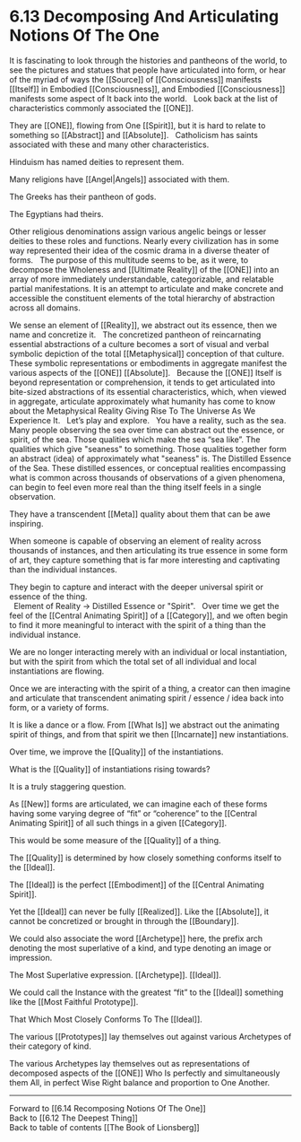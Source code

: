 # 6.13 Decomposing And Articulating Notions Of The One

It is fascinating to look through the histories and pantheons of the world, to see the pictures and statues that people have articulated into form, or hear of the myriad of ways the [[Source]] of [[Consciousness]] manifests [[Itself]] in Embodied [[Consciousness]], and Embodied [[Consciousness]] manifests some aspect of It back into the world. 
 
Look back at the list of characteristics commonly associated the [[ONE]]. 

They are [[ONE]], flowing from One [[Spirit]], but it is hard to relate to something so [[Abstract]] and [[Absolute]]. 
 
Catholicism has saints associated with these and many other characteristics. 

Hinduism has named deities to represent them. 

Many religions have [[Angel|Angels]] associated with them. 

The Greeks has their pantheon of gods. 

The Egyptians had theirs. 

Other religious denominations assign various angelic beings or lesser deities to these roles and functions. Nearly every civilization has in some way represented their idea of the cosmic drama in a diverse theater of forms. 
 
The purpose of this multitude seems to be, as it were, to decompose the Wholeness and [[Ultimate Reality]] of the [[ONE]] into an array of more immediately understandable, categorizable, and relatable partial manifestations. It is an attempt to articulate and make concrete and accessible the constituent elements of the total hierarchy of abstraction across all domains.  

We sense an element of [[Reality]], we abstract out its essence, then we name and concretize it. 
 
The concretized pantheon of reincarnating essential abstractions of a culture becomes a sort of visual and verbal symbolic depiction of the total [[Metaphysical]] conception of that culture. These symbolic representations or embodiments in aggregate manifest the various aspects of the [[ONE]] [[Absolute]].
 
Because the [[ONE]] Itself is beyond representation or comprehension, it tends to get articulated into bite-sized abstractions of its essential characteristics, which, when viewed in aggregate, articulate approximately what humanity has come to know about the Metaphysical Reality Giving Rise To The Universe As We Experience It. 
 
Let’s play and explore. 
 
You have a reality, such as the sea. Many people observing the sea over time can abstract out the essence, or spirit, of the sea. Those qualities which make the sea “sea like”. The qualities which give "seaness" to something. Those qualities together form an abstract (idea) of approximately what "seaness" is. The Distilled Essence of the Sea. These distilled essences, or conceptual realities encompassing what is common across thousands of observations of a given phenomena, can begin to feel even more real than the thing itself feels in a single observation. 

They have a transcendent [[Meta]] quality about them that can be awe inspiring. 

When someone is capable of observing an element of reality across thousands of instances, and then articulating its true essence in some form of art, they capture something that is far more interesting and captivating than the individual instances. 

They begin to capture and interact with the deeper universal spirit or essence of the thing.  
 
Element of Reality -> Distilled Essence or "Spirit".
 
Over time we get the feel of the [[Central Animating Spirit]] of a [[Category]], and we often begin to find it more meaningful to interact with the spirit of a thing than the individual instance.  

We are no longer interacting merely with an individual or local instantiation, but with the spirit from which the total set of all individual and local instantiations are flowing. 

Once we are interacting with the spirit of a thing, a creator can then imagine and articulate that transcendent animating spirit / essence / idea back into form, or a variety of forms. 

It is like a dance or a flow. From [[What Is]] we abstract out the animating spirit of things, and from that spirit we then [[Incarnate]] new instantiations. 

Over time, we improve the [[Quality]] of the instantiations. 

What is the [[Quality]] of instantiations rising towards? 

It is a truly staggering question. 

As [[New]] forms are articulated, we can imagine each of these forms having some varying degree of “fit” or “coherence” to the [[Central Animating Spirit]] of all such things in a given [[Category]]. 

This would be some measure of the [[Quality]] of a thing. 

The [[Quality]] is determined by how closely something conforms itself to the [[Ideal]]. 

The [[Ideal]] is the perfect [[Embodiment]] of the [[Central Animating Spirit]]. 

Yet the [[Ideal]] can never be fully [[Realized]]. Like the [[Absolute]], it cannot be concretized or brought in through the [[Boundary]].

We could also associate the word [[Archetype]] here, the prefix arch denoting the most superlative of a kind, and type denoting an image or impression.  

The Most Superlative expression. [[Archetype]]. [[Ideal]]. 

We could call the Instance with the greatest “fit” to the [[Ideal]] something like the [[Most Faithful Prototype]]. 

That Which Most Closely Conforms To The [[Ideal]]. 

The various [[Prototypes]] lay themselves out against various Archetypes of their category of kind.

The various Archetypes lay themselves out as representations of decomposed aspects of the [[ONE]] Who Is perfectly and simultaneously them All, in perfect Wise Right balance and proportion to One Another. 

___

Forward to [[6.14 Recomposing Notions Of The One]]          
Back to [[6.12 The Deepest Thing]]          
Back to table of contents [[The Book of Lionsberg]]  


